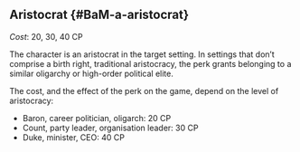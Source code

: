 ## Aristocrat {#BaM-a-aristocrat}

*Cost*: 20, 30, 40 CP

The character is an aristocrat in the target setting. In settings
that don’t comprise a birth right, traditional aristocracy, the
perk grants belonging to a similar oligarchy or high-order political
elite.

The cost, and the effect of the perk on the game, depend on the
level of aristocracy:

* Baron, career politician, oligarch: 20 CP
* Count, party leader, organisation leader: 30 CP
* Duke, minister, CEO: 40 CP

